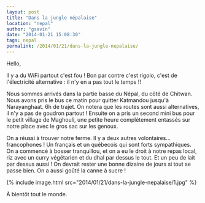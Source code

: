 ```yaml
---
layout: post
title: "Dans la jungle népalaise"
location: "nepal"
author: "gsavin"
date: "2014-01-21 15:08:30"
tags: nepal
permalink: /2014/01/21/dans-la-jungle-nepalaise/
---
```

Hello,

Il y a du WiFi partout c'est fou ! Bon par contre c'est rigolo, c'est de l'électricité alternative : il n'y en a pas tout le temps !!

Nous sommes arrivés dans la partie basse du Népal, du côté de Chitwan. Nous avons pris le bus ce matin pour quitter Katmandou jusqu'à Narayanghaat. 6h de trajet. On notera que les routes sont aussi alternatives, il n'y a pas de goudron partout ! Ensuite on a pris un second mini bus pour le petit village de Maghouli, une petite heure complétement entassés sur notre place avec le gros sac sur les genoux.

On a réussi à trouver notre ferme. Il y a deux autres volontaires... francophones ! Un français et un québecois qui sont forts sympathiques. On a commencé à bosser tranquillou, et on a eu le droit à notre repas local, riz avec un curry végétarien et du dhal par dessus le tout. Et un peu de lait par dessus aussi ! On devrait rester une bonne dizaine de jours si tout se passe bien. On a aussi goûté la canne à sucre !

{% include image.html src="2014/01/21/dans-la-jungle-nepalaise/1.jpg" %}

À bientôt tout le monde.